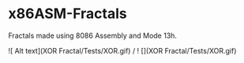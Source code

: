 # x86ASM-Fractals
Fractals made using 8086 Assembly and Mode 13h.

![ Alt text](XOR Fractal/Tests/XOR.gif) / ! [](XOR Fractal/Tests/XOR.gif)
